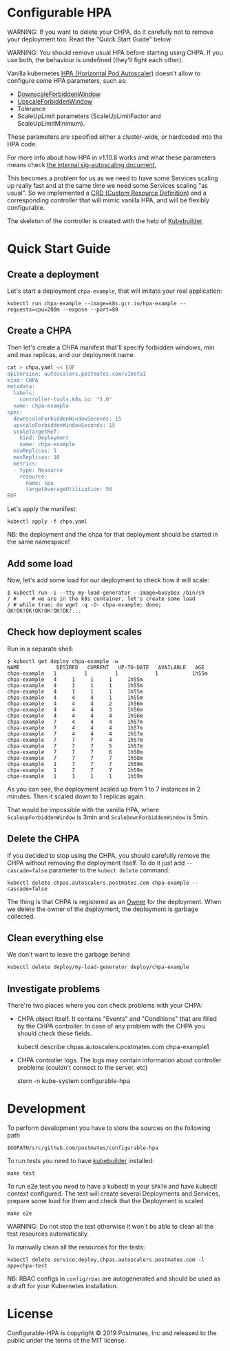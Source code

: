 # Configurable HPA

WARNING: If you want to delete your CHPA, do it carefully not to remove your deployment too. Read the "Quick Start Guide" below.

WARNING: You should remove usual HPA before starting using CHPA. If you use both, the behaviour is undefined (they'll fight each other).

Vanilla kubernetes [HPA (Horizontal Pod Autoscaler)](https://kubernetes.io/docs/tasks/run-application/horizontal-pod-autoscale/) doesn't allow to configure some HPA parameters, such as:

 - [DownscaleForbiddenWindow](https://github.com/kubernetes/website/blob/snapshot-initial-v1.11/content/en/docs/tasks/run-application/horizontal-pod-autoscale.md#support-for-cooldowndelay)
 - [UpscaleForbiddenWindow](https://github.com/kubernetes/website/blob/snapshot-initial-v1.11/content/en/docs/tasks/run-application/horizontal-pod-autoscale.md#support-for-cooldowndelay)
 - Tolerance
 - ScaleUpLimit parameters (ScaleUpLimitFactor and ScaleUpLimitMinimum). 

These parameters are specified either a cluster-wide, or hardcoded into the HPA code.

For more info about how HPA in v1.10.8 works and what these parameters means check [the internal sig-autoscaling document](https://docs.google.com/document/d/1Gy90Rbjazq3yYEUL-5cvoVBgxpzcJC9vcfhAkkhMINs/edit#), 

This becomes a problem for us as we need to have some Services scaling up really fast and at the same time we need some Services scaling "as usual".
So we implemented a [CRD (Custom Resource Definition)](https://kubernetes.io/docs/concepts/extend-kubernetes/api-extension/custom-resources/#customresourcedefinitions) 
and a corresponding controller that will mimic vanilla HPA, and will be flexibly configurable.

The skeleton of the controller is created with the help of [Kubebuilder](https://github.com/kubernetes-sigs/kubebuilder).

# Quick Start Guide

## Create a deployment

Let's start a deployment `chpa-example`, that will imitate your real application:

    kubectl run chpa-example --image=k8s.gcr.io/hpa-example --requests=cpu=200m --expose --port=80

## Create a CHPA

Then let's create a CHPA manifest that'll specify forbidden windows, 
min and max replicas, and our deployment name.

```bash
cat > chpa.yaml << EOF
apiVersion: autoscalers.postmates.com/v1beta1
kind: CHPA
metadata:
  labels:
    controller-tools.k8s.io: "1.0"
  name: chpa-example
spec:
  downscaleForbiddenWindowSeconds: 15
  upscaleForbiddenWindowSeconds: 15
  scaleTargetRef:
    kind: Deployment
    name: chpa-example
  minReplicas: 1
  maxReplicas: 10
  metrics:
  - type: Resource
    resource:
      name: cpu
      targetAverageUtilization: 50
EOF
```

Let's apply the manifest:

    kubectl apply -f chpa.yaml

NB: the deployment and the chpa for that deployment should be started in the same namespace!

## Add some load

Now, let's add some load for our deployment to check how it will scale:

```
$ kubectl run -i --tty my-load-generator --image=busybox /bin/sh
/ #     # we are in the k8s container, let's create some load
/ # while true; do wget -q -O- chpa-example; done;
OK!OK!OK!OK!OK!OK!OK!...
```

## Check how deployment scales

Run in a separate shell:

```
❯ kubectl get deploy chpa-example -w
NAME            DESIRED   CURRENT   UP-TO-DATE   AVAILABLE   AGE
chpa-example   1         1         1            1           1h55m
chpa-example   4     1     1     1     1h55m
chpa-example   4     1     1     1     1h55m
chpa-example   4     1     1     1     1h55m
chpa-example   4     4     4     1     1h55m
chpa-example   4     4     4     2     1h56m
chpa-example   4     4     4     3     1h56m
chpa-example   4     4     4     4     1h56m
chpa-example   7     4     4     4     1h57m
chpa-example   7     4     4     4     1h57m
chpa-example   7     4     4     4     1h57m
chpa-example   7     7     7     4     1h57m
chpa-example   7     7     7     5     1h57m
chpa-example   7     7     7     6     1h58m
chpa-example   7     7     7     7     1h58m
chpa-example   1     7     7     7     1h59m
chpa-example   1     7     7     7     1h59m
chpa-example   1     1     1     1     1h59m
```

As you can see, the deployment scaled up from 1 to 7 instances in 2 minutes.
Then it scaled down to 1 replicas again.

That would be impossible with the vanilla HPA, where `ScaleUpForbiddenWindow` is 3min and `ScaleDownForbiddenWindow` is 5min.

## Delete the CHPA

If you decided to stop using the CHPA, you should carefully remove the CHPA without removing the 
deployment itself. To do it just add `--cascade=false` parameter to the `kubect delete` command:

    kubectl delete chpas.autoscalers.postmates.com chpa-example --cascade=false

The thing is that CHPA is registered as an [Owner](https://kubernetes.io/docs/reference/generated/kubernetes-api/v1.10/#ownerreference-v1-meta) for the deployment.
When we delete the owner of the deployment, the deployment is garbage collected.

## Clean everything else

We don't want to leave the garbage behind

```bash
kubectl delete deploy/my-load-generator deploy/chpa-example
```

## Investigate problems

There're two places where you can check problems with your CHPA:

- CHPA object itself. It contains "Events" and "Conditions" that are filled by the CHPA controller. In case of any problem with the CHPA you should check these fields.

    kubectl describe chpas.autoscalers.postmates.com chpa-example1

- CHPA controller logs. The logs may contain information about controller problems (couldn't connect to the server, etc)

    stern -n kube-system configurable-hpa

# Development

To perform development you have to store the sources on the following path

    $GOPATH/src/github.com/postmates/configurable-hpa

To run tests you need to have [kubebuilder](https://book.kubebuilder.io/) installed:

    make test

To run e2e test you need to have a kubectl in your `$PATH` and have 
kubectl context configured. 
The test will create several Deployments and Services, prepare some load for them and check that the Deployment is scaled

    make e2e

WARNING: Do not stop the test otherwise it won't be able to clean all the test resources automatically.

To manually clean all the resources for the tests:

    kubectl delete service,deploy,chpas.autoscalers.postmates.com -l app=chpa-test

NB: RBAC configs in `config/rbac` are autogenerated and should be used as a draft for your Kubernetes installation.

# License

Configurable-HPA is copyright © 2019 Postmates, Inc and released to the public under the terms of the MIT license.
